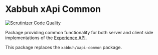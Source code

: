 Xabbuh xApi Common
==================

[![Scrutinizer Code Quality](https://scrutinizer-ci.com/g/php-xapi/exception/badges/quality-score.png?b=master)](https://scrutinizer-ci.com/g/php-xapi/exception/?branch=master)

Package providing common functionality for both server and client side implementations
of the [Experience API](https://github.com/adlnet/xAPI-Spec/blob/master/xAPI.md).

This package replaces the `xabbuh/xapi-common` package.
